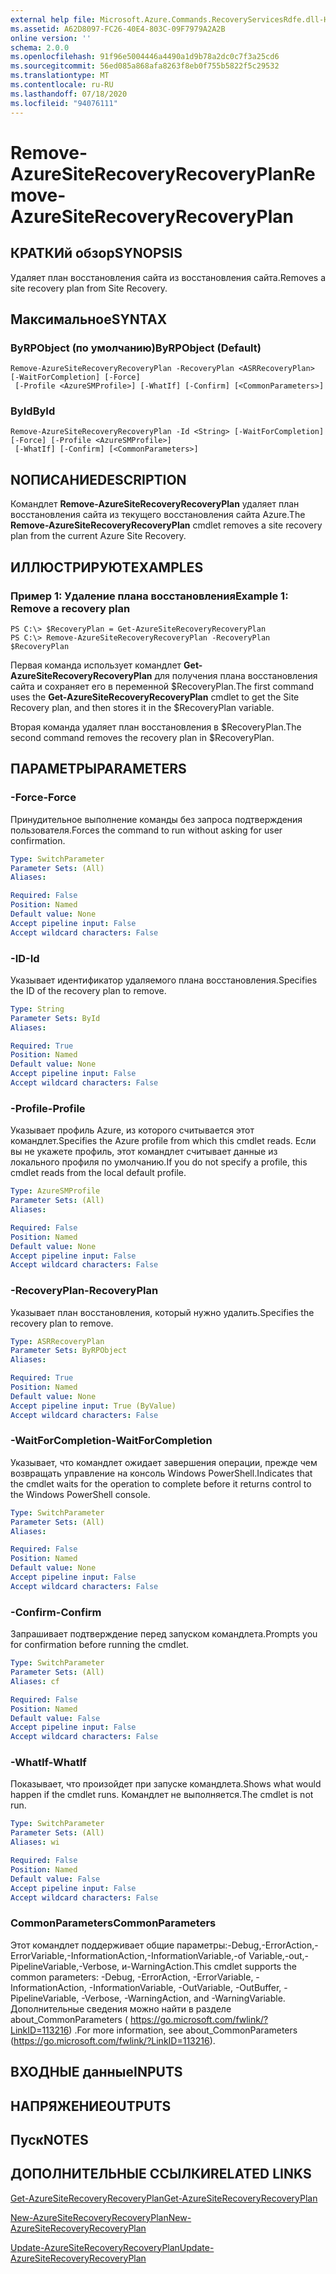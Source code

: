 ```yaml
---
external help file: Microsoft.Azure.Commands.RecoveryServicesRdfe.dll-Help.xml
ms.assetid: A62D8097-FC26-40E4-803C-09F7979A2A2B
online version: ''
schema: 2.0.0
ms.openlocfilehash: 91f96e5004446a4490a1d9b78a2dc0c7f3a25cd6
ms.sourcegitcommit: 56ed085a868afa8263f8eb0f755b5822f5c29532
ms.translationtype: MT
ms.contentlocale: ru-RU
ms.lasthandoff: 07/18/2020
ms.locfileid: "94076111"
---
```

# <span data-ttu-id="a456f-101">Remove-AzureSiteRecoveryRecoveryPlan</span><span class="sxs-lookup"><span data-stu-id="a456f-101">Remove-AzureSiteRecoveryRecoveryPlan</span></span>

## <span data-ttu-id="a456f-102">КРАТКИй обзор</span><span class="sxs-lookup"><span data-stu-id="a456f-102">SYNOPSIS</span></span>
<span data-ttu-id="a456f-103">Удаляет план восстановления сайта из восстановления сайта.</span><span class="sxs-lookup"><span data-stu-id="a456f-103">Removes a site recovery plan from Site Recovery.</span></span>

## <span data-ttu-id="a456f-104">Максимальное</span><span class="sxs-lookup"><span data-stu-id="a456f-104">SYNTAX</span></span>

### <span data-ttu-id="a456f-105">ByRPObject (по умолчанию)</span><span class="sxs-lookup"><span data-stu-id="a456f-105">ByRPObject (Default)</span></span>
```
Remove-AzureSiteRecoveryRecoveryPlan -RecoveryPlan <ASRRecoveryPlan> [-WaitForCompletion] [-Force]
 [-Profile <AzureSMProfile>] [-WhatIf] [-Confirm] [<CommonParameters>]
```

### <span data-ttu-id="a456f-106">ById</span><span class="sxs-lookup"><span data-stu-id="a456f-106">ById</span></span>
```
Remove-AzureSiteRecoveryRecoveryPlan -Id <String> [-WaitForCompletion] [-Force] [-Profile <AzureSMProfile>]
 [-WhatIf] [-Confirm] [<CommonParameters>]
```

## <span data-ttu-id="a456f-107">NОПИСАНИЕ</span><span class="sxs-lookup"><span data-stu-id="a456f-107">DESCRIPTION</span></span>
<span data-ttu-id="a456f-108">Командлет **Remove-AzureSiteRecoveryRecoveryPlan** удаляет план восстановления сайта из текущего восстановления сайта Azure.</span><span class="sxs-lookup"><span data-stu-id="a456f-108">The **Remove-AzureSiteRecoveryRecoveryPlan** cmdlet removes a site recovery plan from the current Azure Site Recovery.</span></span>

## <span data-ttu-id="a456f-109">ИЛЛЮСТРИРУЮТ</span><span class="sxs-lookup"><span data-stu-id="a456f-109">EXAMPLES</span></span>

### <span data-ttu-id="a456f-110">Пример 1: Удаление плана восстановления</span><span class="sxs-lookup"><span data-stu-id="a456f-110">Example 1: Remove a recovery plan</span></span>
```
PS C:\> $RecoveryPlan = Get-AzureSiteRecoveryRecoveryPlan 
PS C:\> Remove-AzureSiteRecoveryRecoveryPlan -RecoveryPlan $RecoveryPlan
```

<span data-ttu-id="a456f-111">Первая команда использует командлет **Get-AzureSiteRecoveryRecoveryPlan** для получения плана восстановления сайта и сохраняет его в переменной $RecoveryPlan.</span><span class="sxs-lookup"><span data-stu-id="a456f-111">The first command uses the **Get-AzureSiteRecoveryRecoveryPlan** cmdlet to get the Site Recovery plan, and then stores it in the $RecoveryPlan variable.</span></span>

<span data-ttu-id="a456f-112">Вторая команда удаляет план восстановления в $RecoveryPlan.</span><span class="sxs-lookup"><span data-stu-id="a456f-112">The second command removes the recovery plan in $RecoveryPlan.</span></span>

## <span data-ttu-id="a456f-113">ПАРАМЕТРЫ</span><span class="sxs-lookup"><span data-stu-id="a456f-113">PARAMETERS</span></span>

### <span data-ttu-id="a456f-114">-Force</span><span class="sxs-lookup"><span data-stu-id="a456f-114">-Force</span></span>
<span data-ttu-id="a456f-115">Принудительное выполнение команды без запроса подтверждения пользователя.</span><span class="sxs-lookup"><span data-stu-id="a456f-115">Forces the command to run without asking for user confirmation.</span></span>

```yaml
Type: SwitchParameter
Parameter Sets: (All)
Aliases: 

Required: False
Position: Named
Default value: None
Accept pipeline input: False
Accept wildcard characters: False
```

### <span data-ttu-id="a456f-116">-ID</span><span class="sxs-lookup"><span data-stu-id="a456f-116">-Id</span></span>
<span data-ttu-id="a456f-117">Указывает идентификатор удаляемого плана восстановления.</span><span class="sxs-lookup"><span data-stu-id="a456f-117">Specifies the ID of the recovery plan to remove.</span></span>

```yaml
Type: String
Parameter Sets: ById
Aliases: 

Required: True
Position: Named
Default value: None
Accept pipeline input: False
Accept wildcard characters: False
```

### <span data-ttu-id="a456f-118">-Profile</span><span class="sxs-lookup"><span data-stu-id="a456f-118">-Profile</span></span>
<span data-ttu-id="a456f-119">Указывает профиль Azure, из которого считывается этот командлет.</span><span class="sxs-lookup"><span data-stu-id="a456f-119">Specifies the Azure profile from which this cmdlet reads.</span></span>
<span data-ttu-id="a456f-120">Если вы не укажете профиль, этот командлет считывает данные из локального профиля по умолчанию.</span><span class="sxs-lookup"><span data-stu-id="a456f-120">If you do not specify a profile, this cmdlet reads from the local default profile.</span></span>

```yaml
Type: AzureSMProfile
Parameter Sets: (All)
Aliases: 

Required: False
Position: Named
Default value: None
Accept pipeline input: False
Accept wildcard characters: False
```

### <span data-ttu-id="a456f-121">-RecoveryPlan</span><span class="sxs-lookup"><span data-stu-id="a456f-121">-RecoveryPlan</span></span>
<span data-ttu-id="a456f-122">Указывает план восстановления, который нужно удалить.</span><span class="sxs-lookup"><span data-stu-id="a456f-122">Specifies the recovery plan to remove.</span></span>

```yaml
Type: ASRRecoveryPlan
Parameter Sets: ByRPObject
Aliases: 

Required: True
Position: Named
Default value: None
Accept pipeline input: True (ByValue)
Accept wildcard characters: False
```

### <span data-ttu-id="a456f-123">-WaitForCompletion</span><span class="sxs-lookup"><span data-stu-id="a456f-123">-WaitForCompletion</span></span>
<span data-ttu-id="a456f-124">Указывает, что командлет ожидает завершения операции, прежде чем возвращать управление на консоль Windows PowerShell.</span><span class="sxs-lookup"><span data-stu-id="a456f-124">Indicates that the cmdlet waits for the operation to complete before it returns control to the Windows PowerShell console.</span></span>

```yaml
Type: SwitchParameter
Parameter Sets: (All)
Aliases: 

Required: False
Position: Named
Default value: None
Accept pipeline input: False
Accept wildcard characters: False
```

### <span data-ttu-id="a456f-125">-Confirm</span><span class="sxs-lookup"><span data-stu-id="a456f-125">-Confirm</span></span>
<span data-ttu-id="a456f-126">Запрашивает подтверждение перед запуском командлета.</span><span class="sxs-lookup"><span data-stu-id="a456f-126">Prompts you for confirmation before running the cmdlet.</span></span>

```yaml
Type: SwitchParameter
Parameter Sets: (All)
Aliases: cf

Required: False
Position: Named
Default value: False
Accept pipeline input: False
Accept wildcard characters: False
```

### <span data-ttu-id="a456f-127">-WhatIf</span><span class="sxs-lookup"><span data-stu-id="a456f-127">-WhatIf</span></span>
<span data-ttu-id="a456f-128">Показывает, что произойдет при запуске командлета.</span><span class="sxs-lookup"><span data-stu-id="a456f-128">Shows what would happen if the cmdlet runs.</span></span>
<span data-ttu-id="a456f-129">Командлет не выполняется.</span><span class="sxs-lookup"><span data-stu-id="a456f-129">The cmdlet is not run.</span></span>

```yaml
Type: SwitchParameter
Parameter Sets: (All)
Aliases: wi

Required: False
Position: Named
Default value: False
Accept pipeline input: False
Accept wildcard characters: False
```

### <span data-ttu-id="a456f-130">CommonParameters</span><span class="sxs-lookup"><span data-stu-id="a456f-130">CommonParameters</span></span>
<span data-ttu-id="a456f-131">Этот командлет поддерживает общие параметры:-Debug,-ErrorAction,-ErrorVariable,-InformationAction,-InformationVariable,-of Variable,-out,-PipelineVariable,-Verbose, и-WarningAction.</span><span class="sxs-lookup"><span data-stu-id="a456f-131">This cmdlet supports the common parameters: -Debug, -ErrorAction, -ErrorVariable, -InformationAction, -InformationVariable, -OutVariable, -OutBuffer, -PipelineVariable, -Verbose, -WarningAction, and -WarningVariable.</span></span> <span data-ttu-id="a456f-132">Дополнительные сведения можно найти в разделе about_CommonParameters ( https://go.microsoft.com/fwlink/?LinkID=113216) .</span><span class="sxs-lookup"><span data-stu-id="a456f-132">For more information, see about_CommonParameters (https://go.microsoft.com/fwlink/?LinkID=113216).</span></span>

## <span data-ttu-id="a456f-133">ВХОДНЫЕ данные</span><span class="sxs-lookup"><span data-stu-id="a456f-133">INPUTS</span></span>

## <span data-ttu-id="a456f-134">НАПРЯЖЕНИЕ</span><span class="sxs-lookup"><span data-stu-id="a456f-134">OUTPUTS</span></span>

## <span data-ttu-id="a456f-135">Пуск</span><span class="sxs-lookup"><span data-stu-id="a456f-135">NOTES</span></span>

## <span data-ttu-id="a456f-136">ДОПОЛНИТЕЛЬНЫЕ ССЫЛКИ</span><span class="sxs-lookup"><span data-stu-id="a456f-136">RELATED LINKS</span></span>

[<span data-ttu-id="a456f-137">Get-AzureSiteRecoveryRecoveryPlan</span><span class="sxs-lookup"><span data-stu-id="a456f-137">Get-AzureSiteRecoveryRecoveryPlan</span></span>](./Get-AzureSiteRecoveryRecoveryPlan.md)

[<span data-ttu-id="a456f-138">New-AzureSiteRecoveryRecoveryPlan</span><span class="sxs-lookup"><span data-stu-id="a456f-138">New-AzureSiteRecoveryRecoveryPlan</span></span>](./New-AzureSiteRecoveryRecoveryPlan.md)

[<span data-ttu-id="a456f-139">Update-AzureSiteRecoveryRecoveryPlan</span><span class="sxs-lookup"><span data-stu-id="a456f-139">Update-AzureSiteRecoveryRecoveryPlan</span></span>](./Update-AzureSiteRecoveryRecoveryPlan.md)


